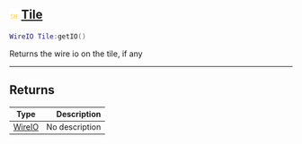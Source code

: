 ## ![shared](.gitbook/assets/shared.png) [Tile](home/Tile)



```lua
WireIO Tile:getIO()
```

Returns the wire io on the tile, if any


------
## Returns

| Type   | Description |
| ------ | ----------: |
| [WireIO](home/WireIO) | No description |

